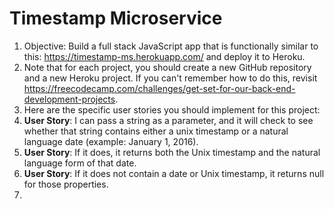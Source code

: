 # Timestamp Microservice


1. Objective: Build a full stack JavaScript app that is functionally similar to this: https://timestamp-ms.herokuapp.com/ and deploy it to Heroku.
2. Note that for each project, you should create a new GitHub repository and a new Heroku project. If you can't remember how to do this, revisit https://freecodecamp.com/challenges/get-set-for-our-back-end-development-projects.
3. Here are the specific user stories you should implement for this project:
4. **User Story**: I can pass a string as a parameter, and it will check to see whether that string contains either a unix timestamp or a natural language date (example: January 1, 2016).
5. **User Story**: If it does, it returns both the Unix timestamp and the natural language form of that date.
6. **User Story**: If it does not contain a date or Unix timestamp, it returns null for those properties.
7. 